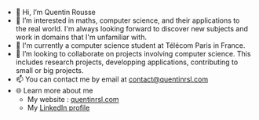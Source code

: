 - 👋 Hi, I’m Quentin Rousse
- 👀 I’m interested in maths, computer science, and their applications to the real world. I'm always looking forward to discover new subjects and work in domains that I'm unfamiliar with. 
- 🌱 I'm currently a computer science student at Télécom Paris in France.
- 💞️ I’m looking to collaborate on projects involving computer science. This includes research projects, developping applications, contributing to small or big projects. 
- 📫 You can contact me by email at [contact@quentinrsl.com](mailto:contact@quentinrsl.com)
- 🌐 Learn more about me
  - My website : [quentinrsl.com](https:///quentinrsl.com)
  - My [LinkedIn profile](https://www.linkedin.com/in/quentinrsl/) 
